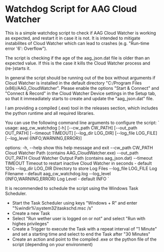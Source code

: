 # Watchdog Script for AAG Cloud Watcher
This is a simple watchdog script to check if AAG Cloud Watcher is working as expected, and restart it in case it is not.
It is intended to mitigate instabilites of Cloud Watcher which can lead to crashes (e.g. "Run-time error '6': Overflow").

The script is checking if the age of the aag_json.dat file is older than an expected value.
If this is the case it kills the Cloud Watcher process and (re-)starts it.

In general the script should be running out of the box without arguments if Cloud Watcher is installed in the default directory "C:/Program Files (x86)/AAG_CloudWatcher".
Please enable the options "Start & Connect" and "Connect & Record" in the Cloud Watcher Device settings in the Setup tab, so that it immeadiately starts to create and update the "aag_json.dat" file.

I am providing a compiled (.exe) tool in the releases section, which includes the python runtime and all required libraries.

You can use the following command line arguments to configure the script:
`
usage: aag_cw_watchdog [-h] [--cw_path CW_PATH] [--out_path OUT_PATH] [--timeout TIMEOUT] [--log_dir LOG_DIR] [--log_file LOG_FILE] [--log_level {INFO,WARNING,ERROR}]

options:
  -h, --help                        show this help message and exit
  --cw_path CW_PATH                 Cloud Watcher Path (contains AAG_CloudWatcher.exe)
  --out_path OUT_PATH               Cloud Watcher Output Path (contains aag_json.dat)
  --timeout TIMEOUT                 Timeout to restart inactive Cloud Watcher in seconds - default 120s
  --log_dir LOG_DIR                 Directory to store Log Files
  --log_file LOG_FILE               Log Filename - default aag_cw_watchdog.log
  --log_level {INFO,WARNING,ERROR}  Log Level - default INFO
`

It is recommended to schedule the script using the Windows Task Scheduler.
- Start the Task Scheduler using keys "Windows + R" and enter "%windir%\system32\taskschd.msc /s"
- Create a new Task
- Select "Run wether user is logged on or not" and select "Run with highes privileges"
- Create a Trigger to execute the Task with a repeat interval of "1 Minute" and set a starting time and select to end the Task after "30 Minutes"
- Create an action and point to the compiled .exe or the python file of the script (depending on your environment)